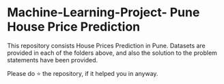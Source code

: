 # Machine-Learning-Project- Pune House Price Prediction
This repository consists House Prices Prediction in Pune. Datasets are provided in each of the folders above, and also the solution to the problem statements have been provided.

Please do ⭐ the repository, if it helped you in anyway.
